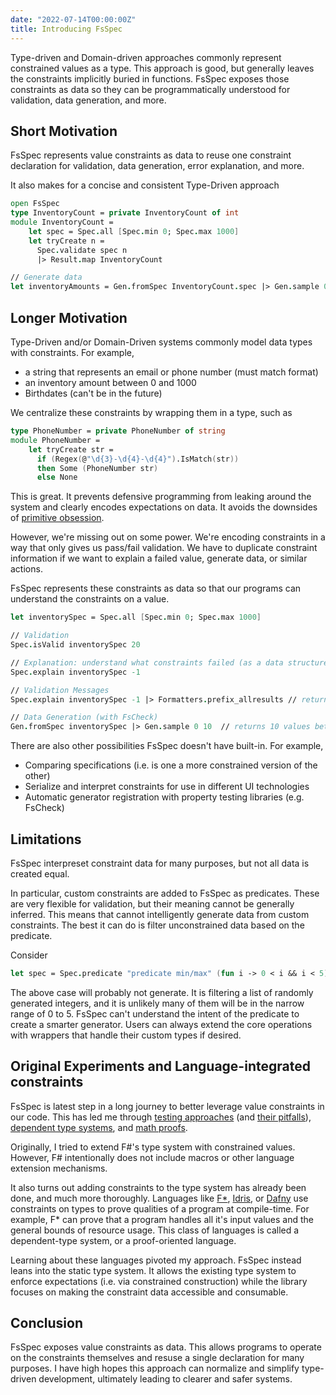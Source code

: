 ```yaml
---
date: "2022-07-14T00:00:00Z"
title: Introducing FsSpec
---
```


Type-driven and Domain-driven approaches commonly represent constrained values as a type. This approach is good, but generally leaves the constraints implicitly buried in functions. FsSpec exposes those constraints as data so they can be programmatically understood for validation, data generation, and more.

## Short Motivation
FsSpec represents value constraints as data to reuse one constraint declaration for validation, data generation, error explanation, and more.

It also makes for a concise and consistent Type-Driven approach
```fsharp
open FsSpec
type InventoryCount = private InventoryCount of int
module InventoryCount = 
    let spec = Spec.all [Spec.min 0; Spec.max 1000]
    let tryCreate n =
      Spec.validate spec n 
      |> Result.map InventoryCount

// Generate data
let inventoryAmounts = Gen.fromSpec InventoryCount.spec |> Gen.sample 0 10
```

## Longer Motivation
Type-Driven and/or Domain-Driven systems commonly model data types with constraints. For example, 
- a string that represents an email or phone number (must match format)
- an inventory amount between 0 and 1000
- Birthdates (can't be in the future)

We centralize these constraints by wrapping them in a type, such as

```fsharp
type PhoneNumber = private PhoneNumber of string
module PhoneNumber = 
    let tryCreate str =
      if (Regex(@"\d{3}-\d{4}-\d{4}").IsMatch(str))
      then Some (PhoneNumber str)
      else None 
```

This is great. It prevents defensive programming from leaking around the system and clearly encodes expectations on data. It avoids the downsides of [primitive obsession](https://grabbagoft.blogspot.com/2007/12/dealing-with-primitive-obsession.html).

However, we're missing out on some power. We're encoding constraints in a way that only gives us pass/fail validation. 
We have to duplicate constraint information if we want to explain a failed value, generate data, or similar actions.

FsSpec represents these constraints as data so that our programs can understand the constraints on a value. 

```fsharp
let inventorySpec = Spec.all [Spec.min 0; Spec.max 1000]

// Validation
Spec.isValid inventorySpec 20

// Explanation: understand what constraints failed (as a data structure)
Spec.explain inventorySpec -1

// Validation Messages
Spec.explain inventorySpec -1 |> Formatters.prefix_allresults // returns: "-1 failed with: and [min 0 (FAIL); max 1000 (OK)]"

// Data Generation (with FsCheck)
Gen.fromSpec inventorySpec |> Gen.sample 0 10  // returns 10 values between 0 and 1000
```

There are also other possibilities FsSpec doesn't have built-in. For example,
- Comparing specifications (i.e. is one a more constrained version of the other)
- Serialize and interpret constraints for use in different UI technologies
- Automatic generator registration with property testing libraries (e.g. FsCheck)

## Limitations

FsSpec interpreset constraint data for many purposes, but not all data is created equal. 

In particular, custom constraints are added to FsSpec as predicates. These are very flexible for validation, but their meaning cannot be generally inferred.
This means that cannot intelligently generate data from custom constraints. The best it can do is filter unconstrained data based on the predicate.

Consider
```fsharp
let spec = Spec.predicate "predicate min/max" (fun i -> 0 < i && i < 5)
```

The above case will probably not generate. It is filtering a list of randomly generated integers, and it is unlikely many of them will be in the narrow range of 0 to 5. FsSpec can't understand the intent of the predicate to create a smarter generator. Users can always extend the core operations with wrappers that handle their custom types if desired.



## Original Experiments and Language-integrated constraints

FsSpec is latest step in a long journey to better leverage value constraints in our code. This has led me through [testing approaches](TODO.md) (and [their pitfalls](TODO.md)), [dependent type systems](TODO.md), and [math proofs](TODO.md). 

Originally, I tried to extend F#'s type system with constrained values. However, F# intentionally does not include macros or other language extension mechanisms. 

It also turns out adding constraints to the type system has already been done, and much more thoroughly. Languages like [F*](https://www.fstar-lang.org/), [Idris](https://www.idris-lang.org/), or [Dafny](https://github.com/dafny-lang/dafny) use constraints on types to prove qualities of a program at compile-time. For example, F* can prove that a program handles all it's input values and the general bounds of resource usage. This class of languages is called a dependent-type system, or a proof-oriented language.

Learning about these languages pivoted my approach. FsSpec instead leans into the static type system. It allows the existing type system to enforce expectations (i.e. via constrained construction) while the library focuses on making the constraint data accessible and consumable.

## Conclusion

FsSpec exposes value constraints as data. This allows programs to operate on the constraints themselves and resuse a single declaration for many purposes.
I have high hopes this approach can normalize and simplify type-driven development, ultimately leading to clearer and safer systems.